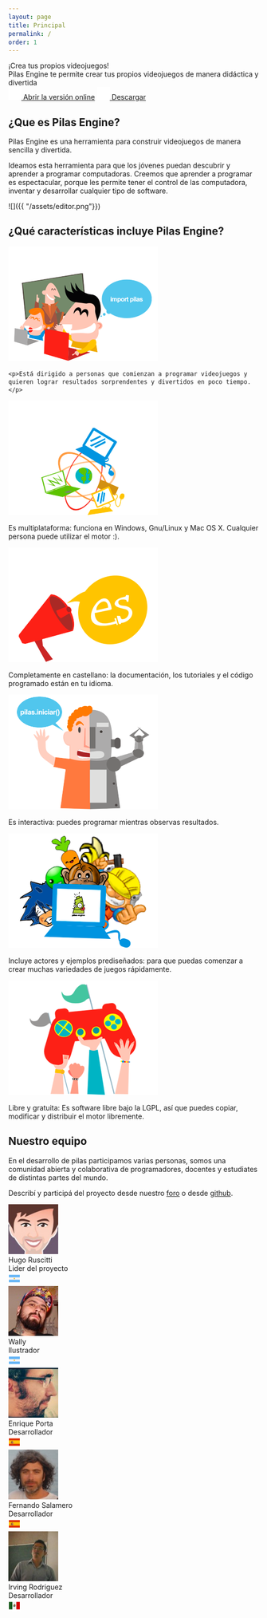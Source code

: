```yaml
---
layout: page
title: Principal
permalink: /
order: 1
---
```


<div class="bg-light-gray pa1 pa5-ns br3 tc lh-copy bg-bloques bw1 ba b--light-gray mb5">
  <div class='f1 source-sans-pro dark-gray'>¡Crea tus propios videojuegos!</div>
  <div class='f4 source-sans-pro pt4 dark-gray'>Pilas Engine te permite crear tus propios videojuegos de manera didáctica y divertida</div>

  <div class='mt4'>
    <a class="btn btn-blue white source-sans-pro" target="blank" href="http://app.pilas-engine.com.ar"><img src="/assets/iconos/online.png" class="fl mr2"/> Abrir la versión online</a>
    <a class="btn btn-green white source-sans-pro" href="descargas/"><img src="/assets/iconos/offline.png" class="fl mr2"/> Descargar</a>
  </div>
</div>

## ¿Que es Pilas Engine?

Pilas Engine es una herramienta para construir videojuegos de manera sencilla y divertida.

Ideamos esta herramienta para que los jóvenes puedan descubrir y aprender a programar computadoras. Creemos que aprender a programar es espectacular, porque les permite tener el control de las computadora, inventar y desarrollar cualquier tipo de software.

![]({{ "/assets/editor.png"}})

## ¿Qué características incluye Pilas Engine?

<div class="cf center sans-serif lh-copy">

  <div class="fl w-100 w-33-ns ph3">
    <img src="assets/caracteristicas/primeros-pasos.png">

    <p>Está dirigido a personas que comienzan a programar videojuegos y quieren lograr resultados sorprendentes y divertidos en poco tiempo.</p>
  </div>

  <div class="fl w-100 w-33-ns pa3">
    <img src="assets/caracteristicas/multiplataforma.png">
    <p>Es multiplataforma: funciona en Windows, Gnu/Linux y Mac OS X. Cualquier persona puede utilizar el motor :).</p>
  </div>

  <div class="fl w-100 w-33-ns pa3">
    <img src="assets/caracteristicas/completamente-castellano.png">
    <p>Completamente en castellano: la documentación, los tutoriales y el código programado están en tu idioma.</p>
  </div>

</div>

<div class="cf center">

  <div class="fl w-100 w-33-ns pa3">
    <img src="assets/caracteristicas/interactiva.png">
    <p>Es interactiva: puedes programar mientras observas resultados.</p>
  </div>

  <div class="fl w-100 w-33-ns pa3">
    <img src="assets/caracteristicas/actores-incluidos.png">
    <p>Incluye actores y ejemplos prediseñados: para que puedas comenzar a crear muchas variedades de juegos rápidamente.</p>
  </div>

  <div class="fl w-100 w-33-ns pa3">
    <img src="assets/caracteristicas/libre-gratuita.png">
    <p>Libre y gratuita: Es software libre bajo la LGPL, así que puedes copiar, modificar y distribuir el motor libremente.</p>
  </div>
</div>

## Nuestro equipo

En el desarrollo de pilas participamos varias personas, somos una comunidad abierta y colaborativa de
programadores, docentes y estudiates de distintas partes del mundo.

Describí y participá del proyecto desde nuestro [foro](http://foro.pilas-engine.com.ar/) o desde [github](https://github.com/pilas-engine/pilas-engine/).

<div class="cf">
  <div class="fl tc w-20-ns w-50 v-top">
    <img class="br-100" src="/assets/equipo/hugoruscitti.jpg">
    <div class="f4">Hugo Ruscitti</div>
    <div>Lider del proyecto</div>
    <img src="/assets/banderas/arg.png">
  </div>

  <div class="fl tc w-20-ns w-50 v-top">
    <img class="br-100" src="/assets/equipo/waltervelazquez.jpg">
    <div class="f4">Wally</div>
    <div>Ilustrador</div>
    <img src="/assets/banderas/arg.png">
  </div>

  <div class="fl tc w-20-ns w-50 v-top">
    <img class="br-100" src="/assets/equipo/enriqueporta.jpg">
    <div class="f4">Enrique Porta</div>
    <div>Desarrollador</div>
    <img src="/assets/banderas/esp.png">
  </div>

  <div class="fl tc w-20-ns w-50 v-top">
    <img class="br-100" src="/assets/equipo/fernandosalamero.jpg">
    <div class="f4">Fernando Salamero</div>
    <div>Desarrollador</div>
    <img src="/assets/banderas/esp.png">
  </div>

  <div class="fl tc w-20-ns w-50 v-top">
    <img class="br-100" src="/assets/equipo/irvingrodriguez.jpg">
    <div class="f4">Irving Rodriguez</div>
    <div>Desarrollador</div>
    <img src="/assets/banderas/mex.png">
  </div>
</div>
